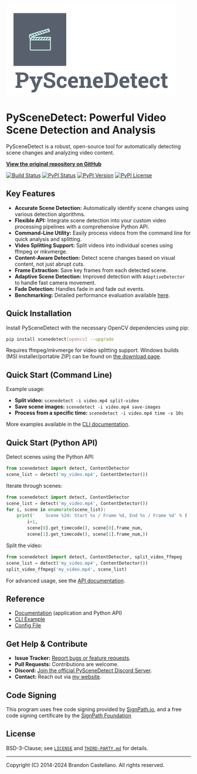 [![PySceneDetect](https://raw.githubusercontent.com/Breakthrough/PySceneDetect/main/website/pages/img/pyscenedetect_logo_small.png)](https://github.com/Breakthrough/PySceneDetect)

# PySceneDetect: Powerful Video Scene Detection and Analysis

PySceneDetect is a robust, open-source tool for automatically detecting scene changes and analyzing video content.  

**[View the original repository on GitHub](https://github.com/Breakthrough/PySceneDetect)**

[![Build Status](https://img.shields.io/github/actions/workflow/status/Breakthrough/PySceneDetect/build.yml)](https://github.com/Breakthrough/PySceneDetect/actions)
[![PyPI Status](https://img.shields.io/pypi/status/scenedetect.svg)](https://pypi.python.org/pypi/scenedetect/)
[![PyPI Version](https://img.shields.io/pypi/v/scenedetect?color=blue)](https://pypi.python.org/pypi/scenedetect/)
[![PyPI License](https://img.shields.io/pypi/l/scenedetect.svg)](https://scenedetect.com/copyright/)

## Key Features

*   **Accurate Scene Detection:** Automatically identify scene changes using various detection algorithms.
*   **Flexible API:** Integrate scene detection into your custom video processing pipelines with a comprehensive Python API.
*   **Command-Line Utility:** Easily process videos from the command line for quick analysis and splitting.
*   **Video Splitting Support:**  Split videos into individual scenes using ffmpeg or mkvmerge.
*   **Content-Aware Detection:**  Detect scene changes based on visual content, not just abrupt cuts.
*   **Frame Extraction:** Save key frames from each detected scene.
*   **Adaptive Scene Detection:** Improved detection with `AdaptiveDetector` to handle fast camera movement.
*   **Fade Detection:** Handles fade in and fade out events.
*   **Benchmarking:** Detailed performance evaluation available [here](benchmark/README.md).

## Quick Installation

Install PySceneDetect with the necessary OpenCV dependencies using pip:

```bash
pip install scenedetect[opencv] --upgrade
```

Requires ffmpeg/mkvmerge for video splitting support. Windows builds (MSI installer/portable ZIP) can be found on [the download page](https://scenedetect.com/download/).

## Quick Start (Command Line)

Example usage:

*   **Split video:** `scenedetect -i video.mp4 split-video`
*   **Save scene images:** `scenedetect -i video.mp4 save-images`
*   **Process from a specific time:** `scenedetect -i video.mp4 time -s 10s`

More examples available in the [CLI documentation](https://www.scenedetect.com/cli/).

## Quick Start (Python API)

Detect scenes using the Python API:

```python
from scenedetect import detect, ContentDetector
scene_list = detect('my_video.mp4', ContentDetector())
```

Iterate through scenes:

```python
from scenedetect import detect, ContentDetector
scene_list = detect('my_video.mp4', ContentDetector())
for i, scene in enumerate(scene_list):
    print('    Scene %2d: Start %s / Frame %d, End %s / Frame %d' % (
        i+1,
        scene[0].get_timecode(), scene[0].frame_num,
        scene[1].get_timecode(), scene[1].frame_num,))
```

Split the video:

```python
from scenedetect import detect, ContentDetector, split_video_ffmpeg
scene_list = detect('my_video.mp4', ContentDetector())
split_video_ffmpeg('my_video.mp4', scene_list)
```

For advanced usage, see the [API documentation](https://www.scenedetect.com/docs/latest/api.html).

## Reference

*   [Documentation](https://www.scenedetect.com/docs/) (application and Python API)
*   [CLI Example](https://www.scenedetect.com/cli/)
*   [Config File](https://www.scenedetect.com/docs/0.6.4/cli/config_file.html)

## Get Help & Contribute

*   **Issue Tracker:** [Report bugs or feature requests](https://github.com/Breakthrough/PySceneDetect/issues).
*   **Pull Requests:**  Contributions are welcome.
*   **Discord:** [Join the official PySceneDetect Discord Server](https://discord.gg/H83HbJngk7).
*   **Contact:**  Reach out via [my website](http://www.bcastell.com/about/).

## Code Signing

This program uses free code signing provided by [SignPath.io](https://signpath.io?utm_source=foundation&utm_medium=github&utm_campaign=PySceneDetect), and a free code signing certificate by the [SignPath Foundation](https://signpath.org?utm_source=foundation&utm_medium=github&utm_campaign=PySceneDetect)

## License

BSD-3-Clause; see [`LICENSE`](LICENSE) and [`THIRD-PARTY.md`](THIRD-PARTY.md) for details.

---

Copyright (C) 2014-2024 Brandon Castellano.
All rights reserved.